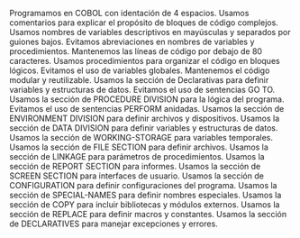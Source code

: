 Programamos en COBOL con identación de 4 espacios.
Usamos comentarios para explicar el propósito de bloques de código complejos.
Usamos nombres de variables descriptivos en mayúsculas y separados por guiones bajos.
Evitamos abreviaciones en nombres de variables y procedimientos.
Mantenemos las líneas de código por debajo de 80 caracteres.
Usamos procedimientos para organizar el código en bloques lógicos.
Evitamos el uso de variables globales.
Mantenemos el código modular y reutilizable.
Usamos la sección de Declarativas para definir variables y estructuras de datos.
Evitamos el uso de sentencias GO TO.
Usamos la sección de PROCEDURE DIVISION para la lógica del programa.
Evitamos el uso de sentencias PERFORM anidadas.
Usamos la sección de ENVIRONMENT DIVISION para definir archivos y dispositivos.
Usamos la sección de DATA DIVISION para definir variables y estructuras de datos.
Usamos la sección de WORKING-STORAGE para variables temporales.
Usamos la sección de FILE SECTION para definir archivos.
Usamos la sección de LINKAGE para parámetros de procedimientos.
Usamos la sección de REPORT SECTION para informes.
Usamos la sección de SCREEN SECTION para interfaces de usuario.
Usamos la sección de CONFIGURATION para definir configuraciones del programa.
Usamos la sección de SPECIAL-NAMES para definir nombres especiales.
Usamos la sección de COPY para incluir bibliotecas y módulos externos.
Usamos la sección de REPLACE para definir macros y constantes.
Usamos la sección de DECLARATIVES para manejar excepciones y errores.